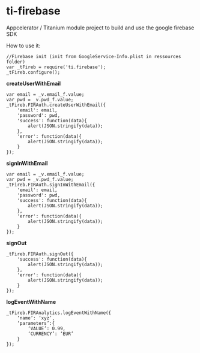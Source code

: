 # ti-firebase
Appcelerator / Titanium module project to build and use the google firebase SDK

How to use it:
```
//Firebase init (init from GoogleService-Info.plist in ressources folder)
var _tFireb = require('ti.firebase');
_tFireb.configure();
```

**createUserWithEmail**
```
var email = _v.email_f.value;
var pwd = _v.pwd_f.value;
_tFireb.FIRAuth.createUserWithEmail({
	'email': email,
	'password': pwd,
	'success': function(data){
		alert(JSON.stringify(data));
	},
	'error': function(data){
		alert(JSON.stringify(data));
	}
});
```

**signInWithEmail**
```
var email = _v.email_f.value;
var pwd = _v.pwd_f.value;
_tFireb.FIRAuth.signInWithEmail({
	'email': email,
	'password': pwd,
	'success': function(data){
		alert(JSON.stringify(data));
	},
	'error': function(data){
		alert(JSON.stringify(data));
	}
});
```

**signOut**
```
_tFireb.FIRAuth.signOut({
	'success': function(data){	
		alert(JSON.stringify(data));
	},
	'error': function(data){
		alert(JSON.stringify(data));
	}
});
```

**logEventWithName**
```
_tFireb.FIRAnalytics.logEventWithName({
	‘name’: ‘xyz’,
	‘parameters’:{
		‘VALUE’: 0.99,
		‘CURRENCY’: ‘EUR’
	}
});
```
